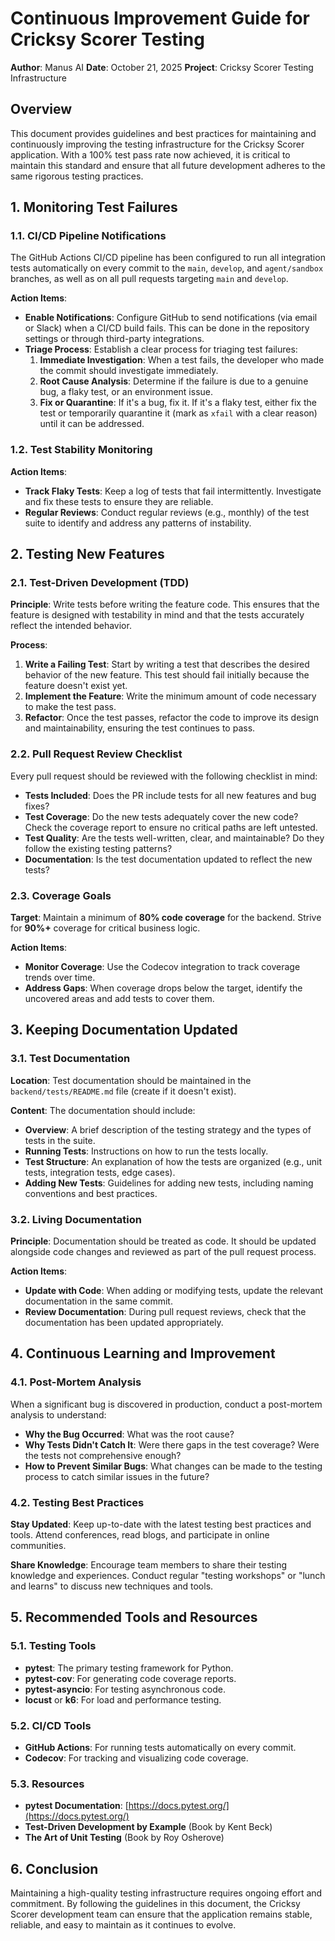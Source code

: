# Continuous Improvement Guide for Cricksy Scorer Testing

**Author**: Manus AI
**Date**: October 21, 2025
**Project**: Cricksy Scorer Testing Infrastructure

## Overview

This document provides guidelines and best practices for maintaining and continuously improving the testing infrastructure for the Cricksy Scorer application. With a 100% test pass rate now achieved, it is critical to maintain this standard and ensure that all future development adheres to the same rigorous testing practices.

## 1. Monitoring Test Failures

### 1.1. CI/CD Pipeline Notifications

The GitHub Actions CI/CD pipeline has been configured to run all integration tests automatically on every commit to the `main`, `develop`, and `agent/sandbox` branches, as well as on all pull requests targeting `main` and `develop`.

**Action Items**:
- **Enable Notifications**: Configure GitHub to send notifications (via email or Slack) when a CI/CD build fails. This can be done in the repository settings or through third-party integrations.
- **Triage Process**: Establish a clear process for triaging test failures:
  1. **Immediate Investigation**: When a test fails, the developer who made the commit should investigate immediately.
  2. **Root Cause Analysis**: Determine if the failure is due to a genuine bug, a flaky test, or an environment issue.
  3. **Fix or Quarantine**: If it's a bug, fix it. If it's a flaky test, either fix the test or temporarily quarantine it (mark as `xfail` with a clear reason) until it can be addressed.

### 1.2. Test Stability Monitoring

**Action Items**:
- **Track Flaky Tests**: Keep a log of tests that fail intermittently. Investigate and fix these tests to ensure they are reliable.
- **Regular Reviews**: Conduct regular reviews (e.g., monthly) of the test suite to identify and address any patterns of instability.

## 2. Testing New Features

### 2.1. Test-Driven Development (TDD)

**Principle**: Write tests before writing the feature code. This ensures that the feature is designed with testability in mind and that the tests accurately reflect the intended behavior.

**Process**:
1. **Write a Failing Test**: Start by writing a test that describes the desired behavior of the new feature. This test should fail initially because the feature doesn't exist yet.
2. **Implement the Feature**: Write the minimum amount of code necessary to make the test pass.
3. **Refactor**: Once the test passes, refactor the code to improve its design and maintainability, ensuring the test continues to pass.

### 2.2. Pull Request Review Checklist

Every pull request should be reviewed with the following checklist in mind:

- **Tests Included**: Does the PR include tests for all new features and bug fixes?
- **Test Coverage**: Do the new tests adequately cover the new code? Check the coverage report to ensure no critical paths are left untested.
- **Test Quality**: Are the tests well-written, clear, and maintainable? Do they follow the existing testing patterns?
- **Documentation**: Is the test documentation updated to reflect the new tests?

### 2.3. Coverage Goals

**Target**: Maintain a minimum of **80% code coverage** for the backend. Strive for **90%+** coverage for critical business logic.

**Action Items**:
- **Monitor Coverage**: Use the Codecov integration to track coverage trends over time.
- **Address Gaps**: When coverage drops below the target, identify the uncovered areas and add tests to cover them.

## 3. Keeping Documentation Updated

### 3.1. Test Documentation

**Location**: Test documentation should be maintained in the `backend/tests/README.md` file (create if it doesn't exist).

**Content**: The documentation should include:
- **Overview**: A brief description of the testing strategy and the types of tests in the suite.
- **Running Tests**: Instructions on how to run the tests locally.
- **Test Structure**: An explanation of how the tests are organized (e.g., unit tests, integration tests, edge cases).
- **Adding New Tests**: Guidelines for adding new tests, including naming conventions and best practices.

### 3.2. Living Documentation

**Principle**: Documentation should be treated as code. It should be updated alongside code changes and reviewed as part of the pull request process.

**Action Items**:
- **Update with Code**: When adding or modifying tests, update the relevant documentation in the same commit.
- **Review Documentation**: During pull request reviews, check that the documentation has been updated appropriately.

## 4. Continuous Learning and Improvement

### 4.1. Post-Mortem Analysis

When a significant bug is discovered in production, conduct a post-mortem analysis to understand:
- **Why the Bug Occurred**: What was the root cause?
- **Why Tests Didn't Catch It**: Were there gaps in the test coverage? Were the tests not comprehensive enough?
- **How to Prevent Similar Bugs**: What changes can be made to the testing process to catch similar issues in the future?

### 4.2. Testing Best Practices

**Stay Updated**: Keep up-to-date with the latest testing best practices and tools. Attend conferences, read blogs, and participate in online communities.

**Share Knowledge**: Encourage team members to share their testing knowledge and experiences. Conduct regular "testing workshops" or "lunch and learns" to discuss new techniques and tools.

## 5. Recommended Tools and Resources

### 5.1. Testing Tools

- **pytest**: The primary testing framework for Python.
- **pytest-cov**: For generating code coverage reports.
- **pytest-asyncio**: For testing asynchronous code.
- **locust** or **k6**: For load and performance testing.

### 5.2. CI/CD Tools

- **GitHub Actions**: For running tests automatically on every commit.
- **Codecov**: For tracking and visualizing code coverage.

### 5.3. Resources

- **pytest Documentation**: [https://docs.pytest.org/](https://docs.pytest.org/)
- **Test-Driven Development by Example** (Book by Kent Beck)
- **The Art of Unit Testing** (Book by Roy Osherove)

## 6. Conclusion

Maintaining a high-quality testing infrastructure requires ongoing effort and commitment. By following the guidelines in this document, the Cricksy Scorer development team can ensure that the application remains stable, reliable, and easy to maintain as it continues to evolve.
